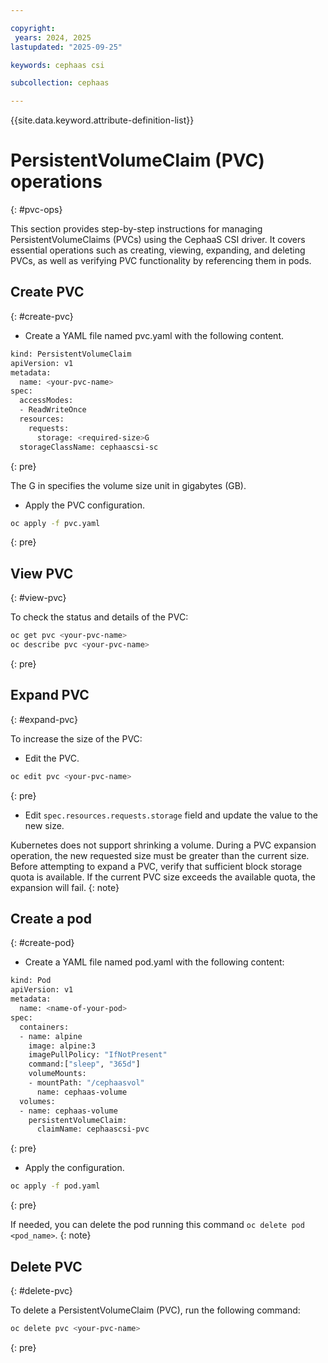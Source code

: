 ```yaml
---

copyright:
 years: 2024, 2025
lastupdated: "2025-09-25"

keywords: cephaas csi

subcollection: cephaas

---
```


{{site.data.keyword.attribute-definition-list}}

# PersistentVolumeClaim (PVC) operations
{: #pvc-ops}

This section provides step-by-step instructions for managing PersistentVolumeClaims (PVCs) using the CephaaS CSI driver. It covers essential operations such as creating, viewing, expanding, and deleting PVCs, as well as verifying PVC functionality by referencing them in pods.

## Create PVC
{: #create-pvc}

* Create a YAML file named pvc.yaml with the following content. 

```sh
kind: PersistentVolumeClaim
apiVersion: v1
metadata:
  name: <your-pvc-name>
spec:
  accessModes:
  - ReadWriteOnce
  resources:
    requests:
      storage: <required-size>G
  storageClassName: cephaascsi-sc
```
{: pre}

The G in <required-size> specifies the volume size unit in gigabytes (GB).

* Apply the PVC configuration. 

```sh
oc apply -f pvc.yaml
```
{: pre}

## View PVC
{: #view-pvc}

To check the status and details of the PVC:

```sh
oc get pvc <your-pvc-name>
oc describe pvc <your-pvc-name>
```
{: pre}

## Expand PVC
{: #expand-pvc}

To increase the size of the PVC:

* Edit the PVC. 

```sh
oc edit pvc <your-pvc-name>
```
{: pre}

* Edit `spec.resources.requests.storage` field and update the value to the new size.

Kubernetes does not support shrinking a volume. During a PVC expansion operation, the new requested size must be greater than the current size. Before attempting to expand a PVC, verify that sufficient block storage quota is available. If the current PVC size exceeds the available quota, the expansion will fail.
{: note}

## Create a pod
{: #create-pod}

* Create a YAML file named pod.yaml with the following content:

```sh
kind: Pod
apiVersion: v1
metadata:
  name: <name-of-your-pod>
spec:
  containers:
  - name: alpine
    image: alpine:3
    imagePullPolicy: "IfNotPresent"
    command:["sleep", "365d"]
    volumeMounts:
    - mountPath: "/cephaasvol"
      name: cephaas-volume
  volumes:
  - name: cephaas-volume
    persistentVolumeClaim:
      claimName: cephaascsi-pvc
```
{: pre}

* Apply the configuration. 

```sh
oc apply -f pod.yaml
```
{: pre}

If needed, you can delete the pod running this command `oc delete pod <pod_name>`.
{: note}

## Delete PVC
{: #delete-pvc}

To delete a PersistentVolumeClaim (PVC), run the following command:

```sh
oc delete pvc <your-pvc-name>
```
{: pre}

